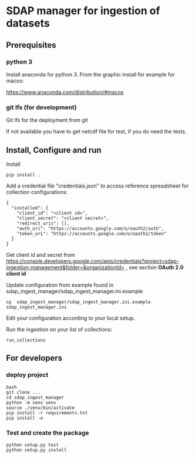 # SDAP manager for ingestion of datasets

## Prerequisites

### python 3
Install anaconda for python 3. From the graphic install for example for macos:

https://www.anaconda.com/distribution/#macos

### git lfs (for development)
Git lfs for the deployment from git

If not available you have to get netcdf file for test, if you do need the tests.


## Install, Configure and run

Install

    pip install .


Add a credential file "credentials.json" to access reference spreadsheet for collection configurations:

    {
      "installed": {
        "client_id": "<client id>",
        "client_secret": "<client secret>",
        "redirect_uris": [],
        "auth_uri": "https://accounts.google.com/o/oauth2/auth",
        "token_uri": "https://accounts.google.com/o/oauth2/token"
      }
    }
    
Get client id and secret from https://console.developers.google.com/apis/credentials?project=sdap-ingestion-management&folder=&organizationId=
, see section <b>OAuth 2.0 client id</b>


Update configuration from example found in sdap_ingest_manager/sdap_ingest_manager.ini.example
    
    cp  sdap_ingest_manager/sdap_ingest_manager.ini.example sdap_ingest_manager.ini
    
Edit your configuration according to your local setup.



Run the ingestion on your list of collections:

    run_collections


## For developers

### deploy project

    bash
    git clone ...
    cd sdap_ingest_manager
    python -m venv venv
    source ./venv/bin/activate
    pip install -r requirements.txt
    pip install -e


### Test and create the package

    python setup.py test
    python setup.py install





